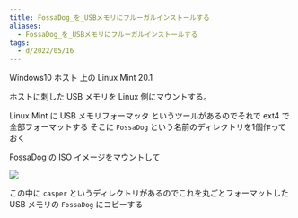 ```yaml
---
title: FossaDog_を_USBメモリにフルーガルインストールする
aliases:
  - FossaDog_を_USBメモリにフルーガルインストールする
tags:
  - d/2022/05/16
---
```



Windows10 ホスト 上の Linux Mint 20.1

ホストに刺した USB メモリを Linux 側にマウントする。

Linux Mint に USB メモリフォーマッタ というツールがあるのでそれで ext4 で全部フォーマットする
そこに `FossaDog` という名前のディレクトリを1個作っておく

FossaDog の ISO イメージをマウントして

![](public/d/2022/05/16/Pasted%20image%2020220525113446.png)

この中に `casper` というディレクトリがあるのでこれを丸ごとフォーマットした USB メモリの `FossaDog` にコピーする

